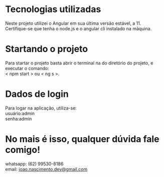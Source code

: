 # Tecnologias utilizadas
Neste projeto utilizei o Angular em sua última versão estável, a 11.
Certifique-se que tenha o node.js e o angular cli instalado na máquina. 

# Startando o projeto
Para startar o projeto basta abrir o terminal na do diretório do projeto, e executar o comando: <br>
< npm start > ou < ng s >.

# Dados de login
Para logar na aplicação, utiliza-se:<br>
usuário:admin<br>
senha:admin<br>

# No mais é isso, qualquer dúvida fale comigo!
whatsapp: (62) 99530-8186 <br>
email: joao.nascimento.dev@gmail.com
